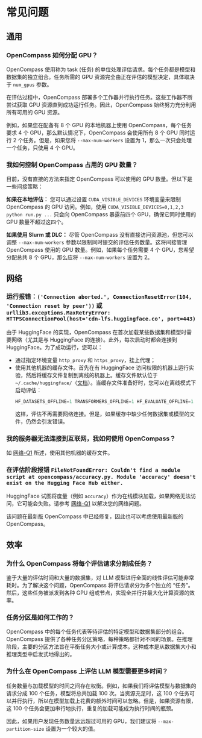 # 常见问题

## 通用

### OpenCompass 如何分配 GPU？

OpenCompass 使用称为 task (任务) 的单位处理评估请求。每个任务都是模型和数据集的独立组合。任务所需的 GPU 资源完全由正在评估的模型决定，具体取决于 `num_gpus` 参数。

在评估过程中，OpenCompass 部署多个工作器并行执行任务。这些工作器不断尝试获取 GPU 资源直到成功运行任务。因此，OpenCompass 始终努力充分利用所有可用的 GPU 资源。

例如，如果您在配备有 8 个 GPU 的本地机器上使用 OpenCompass，每个任务要求 4 个 GPU，那么默认情况下，OpenCompass 会使用所有 8 个 GPU 同时运行 2 个任务。但是，如果您将 `--max-num-workers` 设置为 1，那么一次只会处理一个任务，只使用 4 个 GPU。

### 我如何控制 OpenCompass 占用的 GPU 数量？

目前，没有直接的方法来指定 OpenCompass 可以使用的 GPU 数量。但以下是一些间接策略：

**如果在本地评估：**
您可以通过设置 `CUDA_VISIBLE_DEVICES` 环境变量来限制 OpenCompass 的 GPU 访问。例如，使用 `CUDA_VISIBLE_DEVICES=0,1,2,3 python run.py ...` 只会向 OpenCompass 暴露前四个 GPU，确保它同时使用的 GPU 数量不超过这四个。

**如果使用 Slurm 或 DLC：**
尽管 OpenCompass 没有直接访问资源池，但您可以调整 `--max-num-workers` 参数以限制同时提交的评估任务数量。这将间接管理 OpenCompass 使用的 GPU 数量。例如，如果每个任务需要 4 个 GPU，您希望分配总共 8 个 GPU，那么应将 `--max-num-workers` 设置为 2。

## 网络

### 运行报错：`('Connection aborted.', ConnectionResetError(104, 'Connection reset by peer'))` 或 `urllib3.exceptions.MaxRetryError: HTTPSConnectionPool(host='cdn-lfs.huggingface.co', port=443)`

由于 HuggingFace 的实现，OpenCompass 在首次加载某些数据集和模型时需要网络（尤其是与 HuggingFace 的连接）。此外，每次启动时都会连接到 HuggingFace。为了成功运行，您可以：

- 通过指定环境变量 `http_proxy` 和 `https_proxy`，挂上代理；
- 使用其他机器的缓存文件。首先在有 HuggingFace 访问权限的机器上运行实验，然后将缓存文件复制到离线的机器上。缓存文件默认位于 `~/.cache/huggingface/`（[文档](https://huggingface.co/docs/datasets/cache#cache-directory)）。当缓存文件准备好时，您可以在离线模式下启动评估：
  ```python
  HF_DATASETS_OFFLINE=1 TRANSFORMERS_OFFLINE=1 HF_EVALUATE_OFFLINE=1 python run.py ...
  ```
  这样，评估不再需要网络连接。但是，如果缓存中缺少任何数据集或模型的文件，仍然会引发错误。

### 我的服务器无法连接到互联网，我如何使用 OpenCompass？

如 [网络-Q1](#运行报错Connection-aborted-ConnectionResetError104-Connection-reset-by-peer-或-urllib3exceptionsMaxRetryError-HTTPSConnectionPoolhostcdn-lfshuggingfaceco-port443) 所述，使用其他机器的缓存文件。

### 在评估阶段报错 `FileNotFoundError: Couldn't find a module script at opencompass/accuracy.py. Module 'accuracy' doesn't exist on the Hugging Face Hub either.`

HuggingFace 试图将度量（例如 `accuracy`）作为在线模块加载，如果网络无法访问，它可能会失败。请参考 [网络-Q1](#运行报错Connection-aborted-ConnectionResetError104-Connection-reset-by-peer-或-urllib3exceptionsMaxRetryError-HTTPSConnectionPoolhostcdn-lfshuggingfaceco-port443) 以解决您的网络问题。

该问题在最新版 OpenCompass 中已经修复，因此也可以考虑使用最新版的 OpenCompass。

## 效率

### 为什么 OpenCompass 将每个评估请求分割成任务？

鉴于大量的评估时间和大量的数据集，对 LLM 模型进行全面的线性评估可能非常耗时。为了解决这个问题，OpenCompass 将评估请求分为多个独立的 “任务”。然后，这些任务被派发到各种 GPU 组或节点，实现全并行并最大化计算资源的效率。

### 任务分区是如何工作的？

OpenCompass 中的每个任务代表等待评估的特定模型和数据集部分的组合。OpenCompass 提供了各种任务分区策略，每种策略都针对不同的场景。在推理阶段，主要的分区方法旨在平衡任务大小或计算成本。这种成本是从数据集大小和推理类型中启发式地得出的。

### 为什么在 OpenCompass 上评估 LLM 模型需要更多时间？

任务数量与加载模型的时间之间存在权衡。例如，如果我们将评估模型与数据集的请求分成 100 个任务，模型将总共加载 100 次。当资源充足时，这 100 个任务可以并行执行，所以在模型加载上花费的额外时间可以忽略。但是，如果资源有限，这 100 个任务会更加串行地执行，重复的加载可能成为执行时间的瓶颈。

因此，如果用户发现任务数量远远超过可用的 GPU，我们建议将 `--max-partition-size` 设置为一个较大的值。
